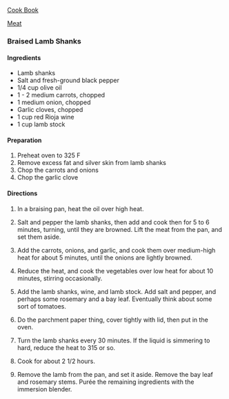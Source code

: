 [Cook Book](https://github.com/vmsmith/CookBook/blob/master/README.md)  

[Meat](https://github.com/vmsmith/CookBook/blob/master/meat.md)  

### Braised Lamb Shanks  


#### Ingredients

* Lamb shanks
* Salt and fresh-ground black pepper
* 1/4 cup olive oil
* 1 - 2 medium carrots, chopped
* 1 medium onion, chopped
* Garlic cloves, chopped
* 1 cup red Rioja wine
* 1 cup lamb stock
 
#### Preparation

1. Preheat oven to 325 F
2. Remove excess fat and silver skin from lamb shanks
3. Chop the carrots and onions
4. Chop the garlic clove

#### Directions

1. In a braising pan, heat the oil over high heat. 

2. Salt and pepper the lamb shanks, then add and cook then for 5 to 6 minutes, turning, until they are browned. Lift the meat from the pan, and set them aside. 

3. Add the carrots, onions, and garlic, and cook them over medium-high heat for about 5 minutes, until the onions are lightly browned. 

4. Reduce the heat, and cook the vegetables over low heat for about 10 minutes, stirring occasionally. 

5. Add the lamb shanks, wine, and lamb stock. Add salt and pepper, and perhaps some rosemary and a bay leaf. Eventually think about some sort of tomatoes.

6. Do the parchment paper thing, cover tightly with lid, then put in the oven. 

7. Turn the lamb shanks every 30 minutes. If the liquid is simmering to hard, reduce the heat to 315 or so.

8. Cook for about 2 1/2 hours.

9. Remove the lamb from the pan, and set it aside. Remove the bay leaf and rosemary stems. Purée the remaining ingredients with the immersion blender. 
